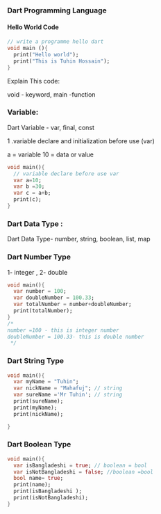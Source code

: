 ### Dart Programming Language 

#### Hello World Code

```dart
// write a programme hello dart
void main (){
  print("Hello world");
  print("This is Tuhin Hossain");
}

```
Explain This code:

void - keyword, main -function

### Variable: 
Dart Variable - var, final, const 

 1 .variable declare and initialization before use (var)

  a = variable 
10 = data or value
```dart
void main(){
  // variable declare before use var
  var a=10; 
  var b =30;
  var c = a+b;
  print(c);
}
```
### Dart Data Type :
Dart Data Type- number, string, boolean, list, map 

### Dart Number Type 
1- integer , 2- double
```dart
void main(){
  var number = 100;
  var doubleNumber = 100.33;
  var totalNumber = number+doubleNumber;
  print(totalNumber);
}
/*
number =100 - this is integer number
doubleNumber = 100.33- this is double number
 */
```
### Dart String Type
```dart
void main(){
  var myName = "Tuhin";
  var nickName = "Mahafuj"; // string
  var sureName ='Mr Tuhin'; // string
  print(sureName);
  print(myName);
  print(nickName);

}
```

### Dart Boolean Type
```dart
void main(){
  var isBangladeshi = true; // boolean = bool
  var isNotBangladeshi = false; //boolean =bool
  bool name= true;
  print(name);
  print(isBangladeshi );
  print(isNotBangladeshi);
}
```
